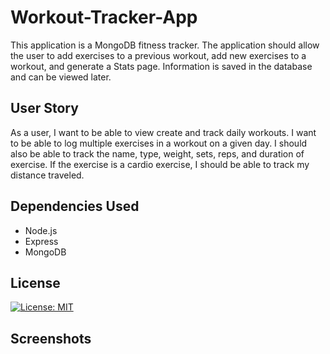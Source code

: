 # Workout-Tracker-App
This application is a MongoDB fitness tracker. The application should allow the user to add exercises to a previous workout, add new exercises to a workout, and generate a Stats page. Information is saved in the database and can be viewed later.

## User Story
 As a user, I want to be able to view create and track daily workouts. I want to be able to log multiple exercises in a workout on a given day. I should also be able to track the name, type, weight, sets, reps, and duration of exercise. If the exercise is a cardio exercise, I should be able to track my distance traveled.

## Dependencies Used
- Node.js
- Express
- MongoDB
## License

[![License: MIT](https://img.shields.io/badge/License-MIT-yellow.svg)](https://opensource.org/licenses/MIT)

## Screenshots